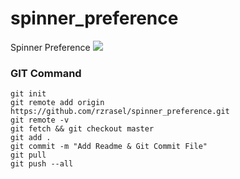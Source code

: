 # spinner_preference
Spinner Preference
[![](https://jitpack.io/v/rzrasel/And-Library-Core.svg)](https://jitpack.io/#rzrasel/And-Library-Core)


<!--
<a href="https://www.w3schools.com">
<img border="0" alt="W3Schools" src="logo_w3s.gif" width="100" height="100">
</a>
[![](https://jitpack.io/v/rzrasel/And-Library-Core.svg)](https://jitpack.io/#rzrasel/And-Library-Core)

<a href="https://github.com/rzrasel/And-Library-Core" target="_blank">Hello, world!</a>
[link](url){:target="_blank"}
[Link](https://github.com/rzrasel/And-Library-Core "title" target="_blank")
-->

### GIT Command
```git_command
git init
git remote add origin https://github.com/rzrasel/spinner_preference.git
git remote -v
git fetch && git checkout master
git add .
git commit -m "Add Readme & Git Commit File"
git pull
git push --all
```
